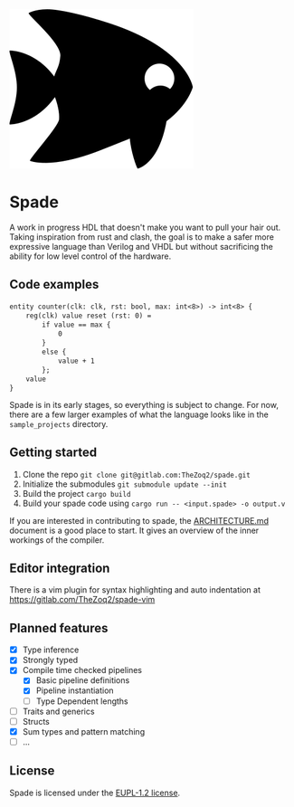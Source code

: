 <img src="misc/spadefish.svg" />

# Spade

A work in progress HDL that doesn't make you want to pull your hair out. Taking
inspiration from rust and clash, the goal is to make a safer more expressive
language than Verilog and VHDL but without sacrificing the ability for low
level control of the hardware.

## Code examples

```
entity counter(clk: clk, rst: bool, max: int<8>) -> int<8> {
    reg(clk) value reset (rst: 0) =
        if value == max {
            0
        }
        else {
            value + 1
        };
    value
}
```

Spade is in its early stages, so everything is subject to change. For now,
there are a few larger examples of what the language looks like in the `sample_projects` directory.


## Getting started
1. Clone the repo `git clone git@gitlab.com:TheZoq2/spade.git`
2. Initialize the submodules `git submodule update --init`
3. Build the project `cargo build`
4. Build your spade code using `cargo run -- <input.spade> -o output.v`

If you are interested in contributing to spade, the
[ARCHITECTURE.md](ARCHITECTURE.md) document is a good place to start. It gives
an overview of the inner workings of the compiler.

## Editor integration

There is a vim plugin for syntax highlighting and auto indentation at
https://gitlab.com/TheZoq2/spade-vim

## Planned features

- [x] Type inference
- [x] Strongly typed
- [x] Compile time checked pipelines
    - [x] Basic pipeline definitions
    - [x] Pipeline instantiation
    - [ ] Type Dependent lengths
- [ ] Traits and generics
- [ ] Structs
- [x] Sum types and pattern matching
- [ ] ...

## License

Spade is licensed under the [EUPL-1.2 license](LICENSE.txt).
